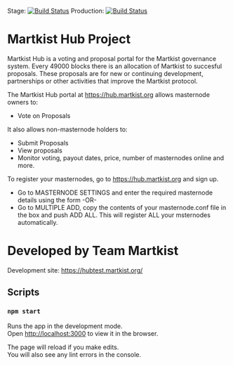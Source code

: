 Stage: [![Build Status](https://travis-ci.com/martkist/hub.svg?branch=master)](https://travis-ci.com/martkist/hub)
Production: [![Build Status](https://travis-ci.com/martkist/hub.svg?branch=production)](https://travis-ci.com/martkist/hub)

# Martkist Hub Project

Martkist Hub is a voting and proposal portal for the Martkist governance system. 
Every 49000 blocks there is an allocation of Martkist to succesful proposals.
These proposals are for new or continuing development, partnerships or other activities that improve the Martkist protocol.

The Martkist Hub portal at https://hub.martkist.org allows masternode owners to:
- Vote on Proposals

It also allows non-masternode holders to:
- Submit Proposals
- View proposals
- Monitor voting, payout dates, price, number of masternodes online and more.

To register your masternodes, go to https://hub.martkist.org and sign up. 
 - Go to MASTERNODE SETTINGS and enter the required masternode details using the form -OR-
 - Go to MULTIPLE ADD, copy the contents of your masternode.conf file in the box and push ADD ALL.  This will register ALL your msternodes automatically.

# Developed by Team Martkist

Development site: https://hubtest.martkist.org/

## Scripts

### `npm start`

Runs the app in the development mode.<br>
Open [http://localhost:3000](http://localhost:3000) to view it in the browser.

The page will reload if you make edits.<br>
You will also see any lint errors in the console.
